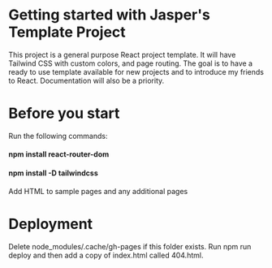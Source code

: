 # Getting started with Jasper's Template Project
This project is a general purpose React project template. 
It will have Tailwind CSS with custom colors, and page 
routing. The goal is to have a ready to use template available
for new projects and to introduce my friends to React. Documentation
will also be a priority.

# Before you start
Run the following commands:
#### npm install react-router-dom
#### npm install -D tailwindcss
Add HTML to sample pages and any additional pages

# Deployment
Delete node_modules/.cache/gh-pages if this folder exists.
Run npm run deploy and then add a copy of index.html called 404.html.
